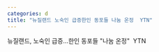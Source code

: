 ```yaml
---
categories: d
title: "뉴질랜드 노숙인 급증한인 동포들 나눔 온정  YTN"
---
```

뉴질랜드, 노숙인 급증...한인 동포들 "나눔 온정"&nbsp;&nbsp;YTN